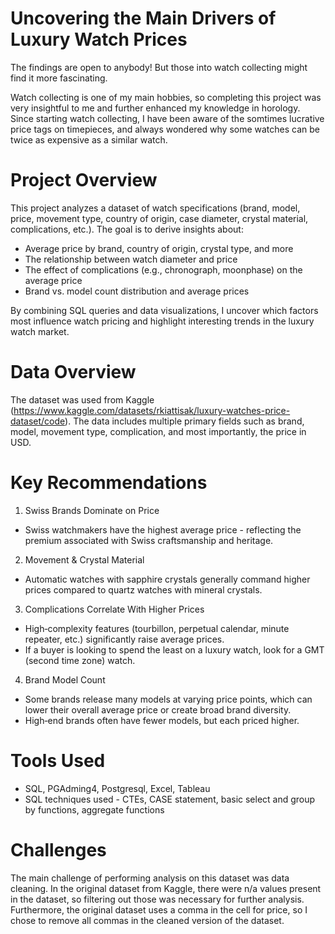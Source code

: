 # Uncovering the Main Drivers of Luxury Watch Prices
The findings are open to anybody! But those into watch collecting might find it more fascinating.

Watch collecting is one of my main hobbies, so completing this project was very insightful to me and further enhanced my knowledge in horology. 
Since starting watch collecting, I have been aware of the somtimes lucrative price tags on timepieces, and always wondered why some watches
can be twice as expensive as a similar watch. 

# Project Overview
This project analyzes a dataset of watch specifications (brand, model, price, movement type, country of origin, case diameter, crystal material, complications, etc.). The goal is to derive insights about:

* Average price by brand, country of origin, crystal type, and more
* The relationship between watch diameter and price
* The effect of complications (e.g., chronograph, moonphase) on the average price
* Brand vs. model count distribution and average prices

By combining SQL queries and data visualizations, I uncover which factors most influence watch pricing and highlight interesting trends in the luxury watch market.

# Data Overview
The dataset was used from Kaggle (https://www.kaggle.com/datasets/rkiattisak/luxury-watches-price-dataset/code). The data includes multiple primary fields such as
brand, model, movement type, complication, and most importantly, the price in USD. 

# Key Recommendations
1. Swiss Brands Dominate on Price
  * Swiss watchmakers have the highest average price - reflecting the premium associated with Swiss craftsmanship and heritage.
2. Movement & Crystal Material
  * Automatic watches with sapphire crystals generally command higher prices compared to quartz watches with mineral crystals.
3. Complications Correlate With Higher Prices
  * High‐complexity features (tourbillon, perpetual calendar, minute repeater, etc.) significantly raise average prices.
  * If a buyer is looking to spend the least on a luxury watch, look for a GMT (second time zone) watch.
4. Brand Model Count
  * Some brands release many models at varying price points, which can lower their overall average price or create broad brand diversity.
  * High‐end brands often have fewer models, but each priced higher.


# Tools Used
* SQL, PGAdming4, Postgresql, Excel, Tableau
* SQL techniques used - CTEs, CASE statement, basic select and group by functions, aggregate functions

# Challenges
The main challenge of performing analysis on this dataset was data cleaning. In the original dataset from Kaggle, there were n/a values present in the dataset,
so filtering out those was necessary for further analysis. Furthermore, the original dataset uses a comma in the cell for price, so I chose to remove all commas in the 
cleaned version of the dataset.
